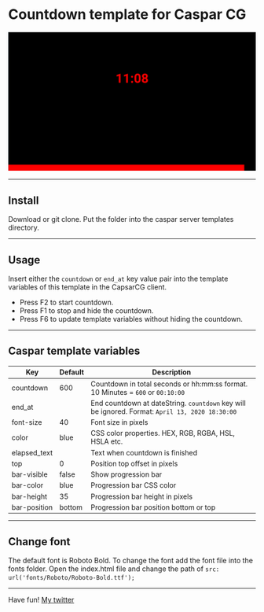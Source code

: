 # Countdown template for Caspar CG

![](casrparcgcountdown.png)

------
## Install
Download or git clone. Put the folder into the caspar server templates directory.

------

## Usage

Insert either the `countdown` or `end_at` key value pair into the template variables of this template in the CapsarCG client.
* Press F2 to start countdown. 
* Press F1 to stop and hide the countdown.
* Press F6 to update template variables without hiding the countdown.

------


## Caspar template variables
| Key        | Default           | Description  |
| ------------- |:-------------| -----|
| countdown      | 600 | Countdown in  total seconds or hh:mm:ss format. 10 Minutes = `600` or `00:10:00`  |
| end_at      |  | End countdown at dateString. `countdown` key will be ignored. Format: `April 13, 2020 18:30:00`  |
| font-size     | 40      |   Font size in pixels |
| color | blue      |    CSS color properties. HEX, RGB, RGBA, HSL, HSLA etc.  |
| elapsed_text |    |    Text when countdown is finished |
| top |   0   |    Position top offset in pixels |
| bar-visible |   false   |    Show progression bar |
| bar-color |   blue   |    Progression bar CSS color |
| bar-height |   35   |    Progression bar height in pixels |
| bar-position |   bottom   |    Progression bar position bottom or top |

------


## Change font
The default font is Roboto Bold. To change the font add the font file into the fonts folder.
Open the index.html file and change the path of `src: url('fonts/Roboto/Roboto-Bold.ttf');` 

------
Have fun!
[My twitter](https://twitter.com/altoar)